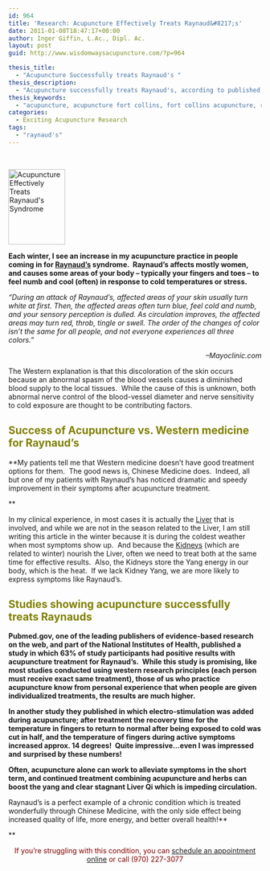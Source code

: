 ```yaml
---
id: 964
title: 'Research: Acupuncture Effectively Treats Raynaud&#8217;s'
date: 2011-01-08T18:47:17+00:00
author: Inger Giffin, L.Ac., Dipl. Ac.
layout: post
guid: http://www.wisdomwaysacupuncture.com/?p=964

thesis_title:
  - "Acupuncture Successfully treats Raynaud's "
thesis_description:
  - "Acupuncture successfully treats Raynaud's, according to published research.  Chinese Medicine is an accepted form of treatment for Raynaud's."
thesis_keywords:
  - "acupuncture, acupuncture fort collins, fort collins acupuncture, raynaud's"
categories:
  - Exciting Acupuncture Research
tags:
  - "raynaud's"
---
```

&nbsp;

[<img class="size-thumbnail wp-image-966" title="Acupuncture Treats Raynaud's Syndrome" src="http://www.wisdomwaysacupuncture.com/wp-content/uploads/2011/01/Raynauds_Syndrome-113x150.jpg" alt="Acupuncture Effectively Treats Raynaud's Syndrome" width="113" height="150" srcset="http://www.wisdomwaysacupuncture.com/wp-content/uploads/2011/01/Raynauds_Syndrome-113x150.jpg 113w, http://www.wisdomwaysacupuncture.com/wp-content/uploads/2011/01/Raynauds_Syndrome-227x300.jpg 227w, http://www.wisdomwaysacupuncture.com/wp-content/uploads/2011/01/Raynauds_Syndrome.jpg 230w" sizes="(max-width: 113px) 100vw, 113px" />](http://www.wisdomwaysacupuncture.com/wp-content/uploads/2011/01/Raynauds_Syndrome.jpg)

**Each winter, I see an increase in my acupuncture practice in people coming in for [Raynaud&#8217;s](https://www.mayoclinic.org/diseases-conditions/raynauds-disease/symptoms-causes/syc-20363571) syndrome.  Raynaud&#8217;s affects mostly women, and causes some areas of your body &#8211; typically your fingers and toes &#8211; to feel numb and cool (often) in response to cold temperatures or stress.** 

_&#8220;During an attack of Raynaud&#8217;s, affected areas of your skin usually turn white at first. Then, the affected areas often turn blue, feel cold and numb, and your sensory perception is dulled. As circulation improves, the affected areas may turn red, throb, tingle or swell. The order of the changes of color isn&#8217;t the same for all people, and not everyone experiences all three colors.&#8221;_

<p style="text-align: right;">
  <em>&#8211;Mayoclinic.com</em>
</p>

The Western explanation is that this discoloration of the skin occurs because an abnormal spasm of the blood vessels causes a diminished blood supply to the local tissues.  While the cause of this is unknown, both abnormal nerve control of the blood-vessel diameter and nerve sensitivity to cold exposure are thought to be contributing factors.

## <span style="color: #808000;"><strong>Success of Acupuncture vs. Western medicine for Raynaud&#8217;s</strong></span>

**My patients tell me that Western medicine doesn&#8217;t have good treatment options for them.  The good news is, Chinese Medicine does.  Indeed, all but one of my patients with Raynaud&#8217;s has noticed dramatic and speedy improvement in their symptoms after acupuncture treatment.
  
** 

In my clinical experience, in most cases it is actually the [Liver](http://www.wisdomwaysacupuncture.com/2018/05/15/ready-set-wood-season-what-acupuncture-theory-has-to-say-about-spring/) that is involved, and while we are not in the season related to the Liver, I am still writing this article in the winter because it is during the coldest weather when most symptoms show up.  And because the [Kidneys](http://www.wisdomwaysacupuncture.com/2018/01/12/the-depths-of-water-will-keep-you-balanced-this-winter/) (which are related to winter) nourish the Liver, often we need to treat both at the same time for effective results.  Also, the Kidneys store the Yang energy in our body, which is the heat.  If we lack Kidney Yang, we are more likely to express symptoms like Raynaud&#8217;s.

## <span style="color: #808000;"><strong>Studies showing acupuncture successfully treats Raynauds</strong></span>

**Pubmed.gov, one of the leading publishers of evidence-based research on the web, and part of the National Institutes of Health, published a study in which 63% of study participants had positive results with acupuncture treatment for Raynaud&#8217;s.  While this study is promising, like most studies conducted using western research principles (each person must receive exact same treatment), those of us who practice acupuncture know from personal experience that when people are given individualized treatments, the results are much higher.**

**In another study they published in which electro-stimulation was added during acupuncture; after treatment the recovery time for the temperature in fingers to return to normal after being exposed to cold was cut in half, and the temperature of fingers during active symptoms increased approx. 14 degrees!  Quite impressive&#8230;even I was impressed and surprised by these numbers!**

**Often, acupuncture alone can work to alleviate symptoms in the short term, and continued treatment combining acupuncture and herbs can boost the yang and clear stagnant Liver Qi which is impeding circulation.**

Raynaud&#8217;s is a perfect example of a chronic condition which is treated wonderfully through Chinese Medicine, with the only side effect being increased quality of life, more energy, and better overall health!**
  
** 

<p style="text-align: center;">
  <span style="color: #800000;">If you&#8217;re struggling with this condition, you can <a href="http://www.wisdomwaysacupuncture.com/acupuncture-appointment-scheduling/">schedule an appointment online</a> or call (970) 227-3077</span>
</p>